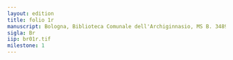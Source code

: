```yaml
---
layout: edition
title: folio 1r
manuscript: Bologna, Biblioteca Comunale dell'Archiginnasio, MS B. 3489
sigla: Br
iip: br01r.tif
milestone: 1
---
```


